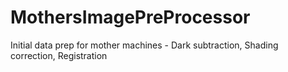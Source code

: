 # MothersImagePreProcessor
Initial data prep for mother machines - Dark subtraction, Shading correction, Registration
